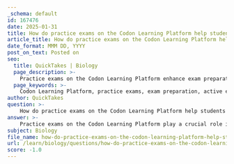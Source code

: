```yaml
---
_schema: default
id: 167476
date: 2025-01-31
title: How do practice exams on the Codon Learning Platform help students prepare for exams?
article_title: How do practice exams on the Codon Learning Platform help students prepare for exams?
date_format: MMM DD, YYYY
post_on_text: Posted on
seo:
  title: QuickTakes | Biology
  page_description: >-
    Practice exams on the Codon Learning Platform enhance exam preparation by promoting active learning, familiarizing students with exam formats, allowing for self-assessment, developing time management skills, reinforcing knowledge, providing feedback, and preparing students for in-class discussions.
  page_keywords: >-
    Codon Learning Platform, practice exams, exam preparation, active engagement, familiarization, self-assessment, time management, knowledge reinforcement, feedback mechanism, flipped classroom model
author: QuickTakes
question: >-
    How do practice exams on the Codon Learning Platform help students prepare for exams?
answer: >-
    Practice exams on the Codon Learning Platform play a crucial role in helping students prepare for their exams in several ways:\n\n1. **Active Engagement**: The Codon Learning Platform is designed to promote active learning through interactive pre-class readings and questions. By engaging with the material before attending lectures, students can better understand the concepts that will be discussed in class, leading to a more meaningful learning experience.\n\n2. **Familiarization with Exam Format**: Practice exams allow students to become familiar with the structure and types of questions they will encounter on actual exams. This familiarity can reduce anxiety and increase confidence, as students know what to expect.\n\n3. **Self-Assessment**: Taking practice exams provides students with an opportunity to assess their understanding of the material. They can identify areas where they are strong and areas that need further review, allowing for targeted studying.\n\n4. **Time Management Skills**: By simulating exam conditions, practice exams help students develop their time management skills. They learn to allocate their time effectively across different sections of the exam, which is crucial for success on test day.\n\n5. **Reinforcement of Knowledge**: The practice exams reinforce learning by allowing students to apply what they have studied in a test-like environment. This application of knowledge helps solidify concepts and improve retention.\n\n6. **Feedback Mechanism**: The Codon Learning Platform often provides immediate feedback on practice exams, allowing students to understand their mistakes and learn from them. This feedback loop is essential for improving performance in future assessments.\n\n7. **Preparation for In-Class Discussions**: Since the platform supports a flipped classroom model, the practice exams prepare students for in-class discussions by ensuring they have a foundational understanding of the material beforehand.\n\nIn summary, practice exams on the Codon Learning Platform enhance students' exam preparation by promoting active engagement, familiarizing them with exam formats, allowing for self-assessment, developing time management skills, reinforcing knowledge, providing feedback, and preparing them for in-class discussions. These elements collectively contribute to a more effective and comprehensive study experience.
subject: Biology
file_name: how-do-practice-exams-on-the-codon-learning-platform-help-students-prepare-for-exams.md
url: /learn/biology/questions/how-do-practice-exams-on-the-codon-learning-platform-help-students-prepare-for-exams
score: -1.0
---
```


&nbsp;